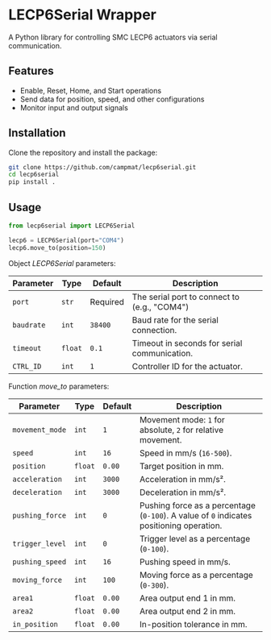 # LECP6Serial Wrapper

A Python library for controlling SMC LECP6 actuators via serial communication.

## Features

- Enable, Reset, Home, and Start operations
- Send data for position, speed, and other configurations
- Monitor input and output signals

## Installation

Clone the repository and install the package:

```bash
git clone https://github.com/campmat/lecp6serial.git
cd lecp6serial
pip install .
```

## Usage

```python
from lecp6serial import LECP6Serial

lecp6 = LECP6Serial(port="COM4")
lecp6.move_to(position=150)

```
Object *LECP6Serial* parameters:


|Parameter |Type   |Default |Description                                 |
|----------|-------|--------|--------------------------------------------|
|`port`    |`str`  |Required|The serial port to connect to (e.g., "COM4")|
|`baudrate`|`int`  |`38400` |Baud rate for the serial connection.        |
|`timeout` |`float`|`0.1`   |Timeout in seconds for serial communication.|
|`CTRL_ID` |`int`  |`1`     |Controller ID for the actuator.             |


Function *move_to* parameters:

| Parameter        | Type    | Default | Description                                                                              |
|------------------|---------|---------|------------------------------------------------------------------------------------------|
| `movement_mode`  | `int`   | `1`     | Movement mode: `1` for absolute, `2` for relative movement.                              |
| `speed`          | `int`   | `16`    | Speed in mm/s (`16-500`).                                                                |
| `position`       | `float` | `0.00`  | Target position in mm.                                                                   |
| `acceleration`   | `int`   | `3000`  | Acceleration in mm/s².                                                                   |
| `deceleration`   | `int`   | `3000`  | Deceleration in mm/s².                                                                   |
| `pushing_force`  | `int`   | `0`     | Pushing force as a percentage (`0-100`). A value of `0` indicates positioning operation. |
| `trigger_level`  | `int`   | `0`     | Trigger level as a percentage (`0-100`).                                                 |
| `pushing_speed`  | `int`   | `16`    | Pushing speed in mm/s.                                                                   |
| `moving_force`   | `int`   | `100`   | Moving force as a percentage (`0-300`).                                                  |
| `area1`          | `float` | `0.00`  | Area output end 1 in mm.                                                                 |
| `area2`          | `float` | `0.00`  | Area output end 2 in mm.                                                                 |
| `in_position`    | `float` | `0.00`  | In-position tolerance in mm.                                                             |
